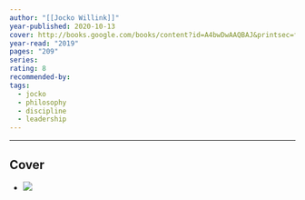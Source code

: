```yaml
---
author: "[[Jocko Willink]]"
year-published: 2020-10-13
cover: http://books.google.com/books/content?id=A4bwDwAAQBAJ&printsec=frontcover&img=1&zoom=1&edge=curl&source=gbs_api
year-read: "2019"
pages: "209"
series: 
rating: 8
recommended-by: 
tags:
  - jocko
  - philosophy
  - discipline
  - leadership
---
```



---
## Cover
- ![](https://m.media-amazon.com/images/I/71odJ6vMMOL._AC_UF1000,1000_QL80_.jpg)